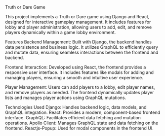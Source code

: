 Truth or Dare Game

This project implements a Truth or Dare game using Django and React, designed for interactive gameplay management. It includes features for lobby and player administration, allowing users to add, edit, and remove players dynamically within a game lobby environment.

Features
Backend Management: Built with Django, the backend handles data persistence and business logic. It utilizes GraphQL to efficiently query and mutate data, ensuring seamless interactions between the frontend and backend.

Frontend Interaction: Developed using React, the frontend provides a responsive user interface. It includes features like modals for adding and managing players, ensuring a smooth and intuitive user experience.

Player Management: Users can add players to a lobby, edit player names, and remove players as needed. The frontend dynamically updates player lists and manages player actions using GraphQL mutations.

Technologies Used
Django: Handles backend logic, data models, and GraphQL integration.
React: Provides a modern, component-based frontend interface.
GraphQL: Facilitates efficient data fetching and mutation operations.
Apollo Client: Manages GraphQL state and data fetching on the frontend.
Reactjs-Popup: Used for modal components in the frontend UI.
